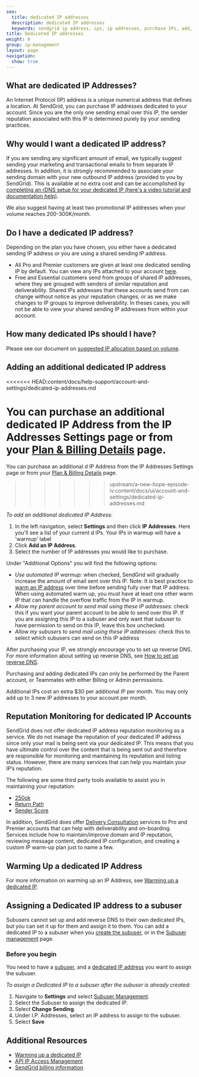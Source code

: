 ```yaml
---
seo:
  title: dedicated IP addresses
  description: dedicated IP addresses
  keywords: sendgrid ip address, ips, ip addresses, purchase IPs, add, additional, more, new, IP, address, purchase, dedicated, account, another, need, IPs, warmup, sending, originating, originate, plan, reputation, monitoring, monitor
title: Dedicated IP addresses
weight: 0
group: ip-management
layout: page
navigation:
  show: true
---
```


## 	What are dedicated IP Addresses?

An Internet Protocol (IP) address is a unique numerical address that defines a location. At SendGrid, you can purchase IP addresses dedicated to your account. Since you are the only one sending email over this IP, the sender reputation associated with this IP is determined purely by your sending practices.


## 	Why would I want a dedicated IP address?

If you are sending any significant amount of email, we typically suggest sending your marketing and transactional emails to from separate IP addresses. In addition, it is strongly recommended to associate your sending domain with your new outbound IP address (provided to you by SendGrid). This is available at no extra cost and can be accomplished by [completing an rDNS setup for your dedicated IP (here's a video tutorial and documentation help)]({{root_url}}/ui/sending-email/how-to-set-up-reverse-dns/).

We also suggest having at least two promotional IP addresses when your volume reaches 200-300K/month.


## 	Do I have a dedicated IP address?

Depending on the plan you have chosen, you either have a dedicated sending IP address or you are using a shared sending IP address.

- All Pro and Premier customers are given at least one dedicated sending IP by default. You can view any IPs attached to your account [here](https://app.sendgrid.com/settings/ip_addresses).
- Free and Essential customers send from groups of shared IP addresses, where they are grouped with senders of similar reputation and deliverability. Shared IPs addresses that these accounts send from can change without notice as your reputation changes, or as we make changes to IP groups to improve deliverability. In theses cases, you will not be able to view your shared sending IP addresses from within your account.


## 	How many dedicated IPs should I have?

Please see our document on [suggested IP allocation based on volume](https://sendgrid.com/docs/assets/IPWarmupSchedule.pdf).


## 	Adding an additional dedicated IP address
<<<<<<< HEAD:content/docs/help-support/account-and-settings/dedicated-ip-addresses.md
 	
You can purchase an additional dedicated IP Address from the IP Addresses Settings page or from your [Plan & Billing Details](https://app.sendgrid.com/settings/billing) page.
=======

You can purchase an additional d IP Address from the IP Addresses Settings page or from your [Plan & Billing Details](https://app.sendgrid.com/settings/billing) page.
>>>>>>> upstream/a-new-hope-episode-iv:content/docs/ui/account-and-settings/dedicated-ip-addresses.md

*To add an additional dedicated IP Address:*

1. In the left navigation, select **Settings** and then click **IP Addresses**.
   Here you'll see a list of your current d IPs. Your IPs in warmup will have a 'warmup' label
1. Click **Add an IP Address**.
1. Select the number of IP addresses you would like to purchase.

Under "Additional Options" you will find the following options:

  - *Use automated IP warmup:* when checked, SendGrid will gradually increase the amount of email sent over this IP. Note: It is best practice to [warm an IP address]({{root_url}}/ui/sending-email/warming-up-an-ip-address/) over time before sending fully over that IP address. When using automated warm up, you must have at least one other warm IP that can handle the overflow traffic from the IP in warmup.
  - *Allow my parent account to send mail using these IP addresses:* check this if you want your parent account to be able to send over this IP. If you are assigning this IP to a subuser and only want that subuser to have permission to send on this IP, leave this box unchecked.
  - *Allow my subusers to send mail using these IP addresses:* check this to select which subusers can send on this IP address


After purchasing your IP, we strongly encourage you to set up reverse DNS. For more information about setting up reverse DNS, see [How to set up reverse DNS]({{root_url}}/ui/sending-email/how-to-set-up-reverse-dns/).

<call-out>

 Purchasing and adding dedicated IPs can only be performed by the Parent account, or Teammates with either Billing or Admin permissions.

</call-out>

<call-out>

 Additional IPs cost an extra $30 per additional IP per month. You may only add up to 3 new IP addresses to your account per month.

</call-out>

## 	Reputation Monitoring for dedicated IP Accounts

SendGrid does not offer dedicated IP address reputation monitoring as a service.  We do not manage the reputation of your dedicated IP address since only your mail is being sent via your dedicated IP. This means that you have ultimate control over the content that is being sent out and therefore are responsible for monitoring and maintaining its reputation and listing status. However, there are many services that can help you maintain your IP’s reputation.

The following are some third party tools available to assist you in maintaining your reputation:

* [250ok](https://250ok.com/tools/blacklists/)
* [Return Path](https://returnpath.com/request-a-demo-social/?sfdc=701000000006Za6&gclid=CIO88sevkcwCFRSPfgod6u8AXA)
* [Sender Score](https://www.senderscore.org/blacklistlookup/)


In addition, SendGrid does offer [Delivery Consultation](https://sendgrid.com/marketing/delivery-consult/) services to Pro and Premier accounts that can help with deliverability and on-boarding. Services include how to maintain/improve domain and IP reputation, reviewing message content, dedicated IP configuration, and creating a custom IP warm-up plan just to name a few.

## 	Warming Up a dedicated IP Address

For more information on warming up an IP Address, see [Warming up a dedicated IP]({{root_url}}/ui/sending-email/warming-up-an-ip-address/).

## 	Assigning a Dedicated IP address to a subuser

Subusers cannot set up and add reverse DNS to their own dedicated IPs, but you can set it up for them and assign it to them. You can add a dedicated IP to a subuser when you [create the subuser]({{root_url}}/ui/account-and-settings/subusers/#create-a-subuser), or in the [Subuser management](https://app.sendgrid.com/settings/subusers) page.

 ### 	Before you begin

You need to have a [subuser]({{root_url}}/ui/account-and-settings/subusers/#create-a-subuser), and a [dedicated IP address]({{root_url}}/ui/account-and-settings/dedicated-ip-addresses/#adding-an-additional-dedicated-ip-address) you want to assign the subuser.

*To assign a Dedicated IP to a subuser after the subuser is already created:*

1. Navigate to **Settings** and select [Subuser Management](https://app.sendgrid.com/settings/subusers).
1. Select the Subuser to assign the dedicated IP.
1. Select **Change Sending**.
1. Under I.P. Addresses, select an IP address to assign to the subuser.
1. Select **Save**

## 	Additional Resources

- [Warming up a dedicated IP]({{root_url}}/ui/sending-email/warming-up-an-ip-address/)
- [API IP Access Management]({{root_url}}/ui/account-and-settings/ip-access-management/)
- [SendGrid billing information]({{root_url}}/ui/account-and-settings/billing/)
